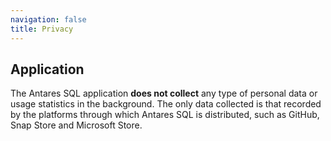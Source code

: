 ```yaml
---
navigation: false
title: Privacy
---
```


## Application

The Antares SQL application **does not collect** any type of personal data or usage statistics in the background.
The only data collected is that recorded by the platforms through which Antares SQL is distributed, such as GitHub, Snap Store and Microsoft Store.
